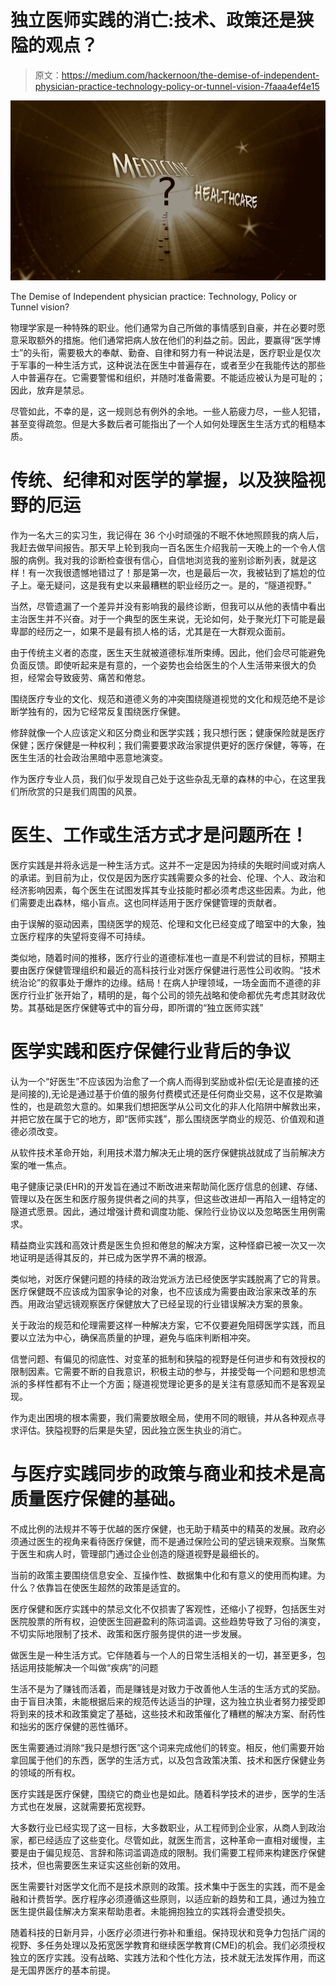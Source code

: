 # 独立医师实践的消亡:技术、政策还是狭隘的观点？

> 原文：<https://medium.com/hackernoon/the-demise-of-independent-physician-practice-technology-policy-or-tunnel-vision-7faaa4ef4e15>

![](img/cd807bb88130deee3d1e84eca6ac810a.png)

The Demise of Independent physician practice: Technology, Policy or Tunnel vision?

物理学家是一种特殊的职业。他们通常为自己所做的事情感到自豪，并在必要时愿意采取额外的措施。他们通常把病人放在他们的利益之前。因此，要赢得“医学博士”的头衔，需要极大的奉献、勤奋、自律和努力有一种说法是，医疗职业是仅次于军事的一种生活方式，这种说法在医生中普遍存在，或者至少在我能传达的那些人中普遍存在。它需要警惕和组织，并随时准备需要。不能适应被认为是可耻的；因此，放弃是禁忌。

尽管如此，不幸的是，这一规则总有例外的余地。一些人筋疲力尽，一些人犯错，甚至变得疏忽。但是大多数后者可能指出了一个人如何处理医生生活方式的粗糙本质。

# 传统、纪律和对医学的掌握，以及狭隘视野的厄运

作为一名大三的实习生，我记得在 36 个小时顽强的不眠不休地照顾我的病人后，我赶去做早间报告。那天早上轮到我向一百名医生介绍我前一天晚上的一个令人信服的病例。我对我的诊断检查很有信心，自信地浏览我的鉴别诊断列表，就是这样！有一次我很遗憾地错过了！那是第一次，也是最后一次，我被钻到了尴尬的位子上。毫无疑问，这是我有史以来最糟糕的职业经历之一。是的，“隧道视野。”

当然，尽管遗漏了一个差异并没有影响我的最终诊断，但我可以从他的表情中看出主治医生并不兴奋。对于一个典型的医生来说，无论如何，处于聚光灯下可能是最卑鄙的经历之一，如果不是最有损人格的话，尤其是在一大群观众面前。

由于传统主义者的态度，医生天生就被道德标准所束缚。因此，他们会尽可能避免负面反馈。即使听起来是有意的，一个姿势也会给医生的个人生活带来很大的负担，经常会导致疲劳、痛苦和倦怠。

围绕医疗专业的文化、规范和道德义务的冲突围绕隧道视觉的文化和规范绝不是诊断学独有的，因为它经常反复围绕医疗保健。

修辞就像一个人应该定义和区分商业和医学实践；我只想行医；健康保险就是医疗保健；医疗保健是一种权利；我们需要要求政治家提供更好的医疗保健，等等，在医生生活的社会政治黑暗中恶意地演变。

作为医疗专业人员，我们似乎发现自己处于这些杂乱无章的森林的中心，在这里我们所欣赏的只是我们周围的风景。

# 医生、工作或生活方式才是问题所在！

医疗实践是并将永远是一种生活方式。这并不一定是因为持续的失眠时间或对病人的承诺。到目前为止，仅仅是因为医疗实践需要众多的社会、伦理、个人、政治和经济影响因素，每个医生在试图发挥其专业技能时都必须考虑这些因素。为此，他们需要走出森林，缩小盲点。这也同样适用于医疗保健管理的贡献者。

由于误解的驱动因素，围绕医学的规范、伦理和文化已经变成了暗室中的大象，独立医疗程序的失望将变得不可持续。

类似地，随着时间的推移，医疗行业的道德标准也一直是不利尝试的目标，预期主要由医疗保健管理组织和最近的高科技行业对医疗保健进行恶性公司收购。“技术统治论”的叙事处于爆炸的边缘。结局！在病人护理领域，一场全面而不道德的非医疗行业扩张开始了，精明的是，每个公司的领先战略和使命都优先考虑其财政优势。其基础是医疗保健等式中的盲分母，即所谓的“独立医师实践”

# 医学实践和医疗保健行业背后的争议

认为一个“好医生”不应该因为治愈了一个病人而得到奖励或补偿(无论是直接的还是间接的),无论是通过基于价值的服务付费模式还是任何商业交易，这不仅是欺骗性的，也是疏忽大意的。如果我们想把医学从公司文化的非人化陷阱中解救出来，并把它放在属于它的地方，即“医师实践”，那么围绕医学商业的规范、价值观和道德必须改变。

从软件技术革命开始，利用技术潜力解决无止境的医疗保健挑战就成了当前解决方案的唯一焦点。

电子健康记录(EHR)的开发旨在通过不断改进来帮助简化医疗信息的创建、存储、管理以及在医生和医疗服务提供者之间的共享，但这些改进却一再陷入一组特定的隧道式愿景。因此，通过增强计费和调度功能、保险行业协议以及忽略医生用例需求。

精益商业实践和高效计费是医生负担和倦怠的解决方案，这种怪癖已被一次又一次地证明是适得其反的，并已成为医学界不满的根源。

类似地，对医疗保健问题的持续的政治党派方法已经使医学实践脱离了它的背景。医疗保健既不应该成为国家争论的对象，也不应该成为需要由政治家来改革的东西。用政治望远镜观察医疗保健放大了已经呈现的行业错误解决方案的景象。

关于政治的规范和伦理需要这样一种解决方案，它不仅要避免阻碍医学实践，而且要以立法为中心，确保高质量的护理，避免与临床判断相冲突。

信誉问题、有偏见的彻底性、对变革的抵制和狭隘的视野是任何进步和有效授权的限制因素。它需要不断的自我意识，积极主动的参与，并接受每一个问题和思想流派的多样性都有不止一个方面；隧道视觉理论更多的是关注有意感知而不是客观呈现。

作为走出困境的根本需要，我们需要放眼全局，使用不同的眼镜，并从各种观点寻求评估。狭隘视野的后果是失望，因此独立医生执业的消亡。

# 与医疗实践同步的政策与商业和技术是高质量医疗保健的基础。

不成比例的法规并不等于优越的医疗保健，也无助于精英中的精英的发展。政府必须通过医生的视角来看待医疗保健，而不是通过保险公司的望远镜来观察。当聚焦于医生和病人时，管理部门通过企业创造的隧道视野是最细长的。

当前的政策主要围绕信息安全、互操作性、数据集中化和有意义的使用而构建。为什么？依靠旨在使医生超然的政策是适宜的。

医疗保健和医疗实践中的禁忌文化不仅损害了客观性，还缩小了视野，包括医生对医院股票的所有权，迫使医生回避盈利的陈词滥调。这些趋势导致了习俗的演变，不切实际地限制了技术、政策和医疗服务提供的进一步发展。

做医生是一种生活方式。它伴随着与一个人的日常生活相关的一切，甚至更多，包括运用技能解决一个叫做“疾病”的问题

生活不是为了赚钱而活着，而是赚钱是对致力于改善他人生活的生活方式的奖励。由于盲目决策，未能根据后来的规范传达适当的护理，这为独立执业者努力接受即将到来的技术和政策奠定了基础，这些技术和政策催化了糟糕的解决方案、耐药性和拙劣的医疗保健的恶性循环。

医生需要通过消除“我只是想行医”这个词来完成他们的转变。相反，他们需要开始拿回属于他们的东西，医学的生活方式，以及包含政策决策、技术和医疗保健业务的领域的所有权。

医疗实践是医疗保健，围绕它的商业也是如此。随着科学技术的进步，医学的生活方式也在发展，这就需要拓宽视野。

大多数行业已经实现了这一目标，大多数职业，从工程师到企业家，从商人到政治家，都已经适应了这些变化。尽管如此，就医生而言，这种革命一直相对缓慢，主要是由于偏见规范、言辞和陈词滥调造成的限制。我们需要工程师来构建医疗保健技术，但也需要医生来证实这些创新的效用。

医生需要针对医学文化而不是技术原则的政策。技术集中于医生的实践，而不是金融和计费哲学。医疗程序必须遵循这些原则，以适应新的趋势和工具，通过为独立医生提供最佳解决方案来帮助患者。未能拥抱独立的实践将会遭受损失。

随着科技的日新月异，小医疗必须进行弥补和重组。保持现状和竞争力包括广阔的视野、多任务处理以及拓宽医学教育和继续医学教育(CME)的机会。我们必须授权独立的医疗实践。没有战略、实践方法和个性化方法，技术就无法发挥作用，而这是无国界医疗的基本前提。